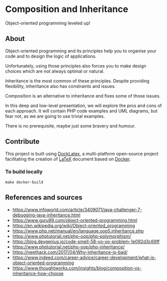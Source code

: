 # Composition and Inheritance

Object-oriented programming leveled up!

## About

Object-oriented programming and its principles help you to organise your code and to design the logic of applications.

Unfortunately, using those principles also forces you to make design choices which are not always optimal or natural.

Inheritance is the most common of these principles. Despite providing flexibility, inheritance also has constraints and issues.

Composition is an alternative to inheritance and fixes some of those issues.

In this deep and low-level presentation, we will explore the pros and cons of each approach.
It will contain PHP code examples and UML diagrams, but fear not, as we are going to use trivial examples.

There is no prerequisite, maybe just some bravery and humour.

## Contribute

This project is built using [DockLatex][1], a multi-platform open-source project facilitating the creation of [LaTeX][2] document based on [Docker][3].

### To build locally

```shell
make docker-build
```

## References and sources

- https://www.infoworld.com/article/3409071/java-challenger-7-debugging-java-inheritance.html
- https://www.guru99.com/object-oriented-programming.html
- https://en.wikipedia.org/wiki/Object-oriented_programming
- https://www.php.net/manual/en/language.oop5.inheritance.php
- https://www.phptutorial.net/php-oop/php-polymorphism/
- https://blog.devgenius.io/code-smell-58-yo-yo-problem-1e092d3c69ff
- https://www.phptutorial.net/php-oop/php-inheritance/
- https://neethack.com/2017/04/Why-inheritance-is-bad/
- https://www.indeed.com/career-advice/career-development/what-is-object-oriented-programming
- https://www.thoughtworks.com/insights/blog/composition-vs-inheritance-how-choose

[1]: https://github.com/loophp/DockLatex/
[2]: https://www.latex-project.org/
[3]: https://www.docker.com/
